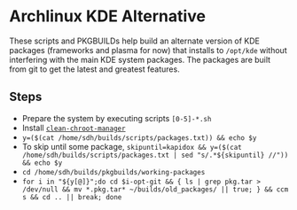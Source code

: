 # Archlinux KDE Alternative

These scripts and PKGBUILDs help build an alternate version of KDE packages (frameworks and plasma 
for now) that installs to `/opt/kde` without interfering with the main KDE system packages. The
packages are built from git to get the latest and greatest features.

## Steps

* Prepare the system by executing scripts `[0-5]-*.sh`
* Install [`clean-chroot-manager`](https://github.com/graysky2/clean-chroot-manager)
* `y=($(cat /home/sdh/builds/scripts/packages.txt)) && echo $y`
* To skip until some package, `skipuntil=kapidox && y=($(cat /home/sdh/builds/scripts/packages.txt | sed "s/.*${skipuntil} //")) && echo $y`
* `cd /home/sdh/builds/pkgbuilds/working-packages`
* `for i in "${y[@]}";do cd $i-opt-git && { ls | grep pkg.tar > /dev/null && mv *.pkg.tar* ~/builds/old_packages/ || true; } && ccm s && cd .. || break; done`
